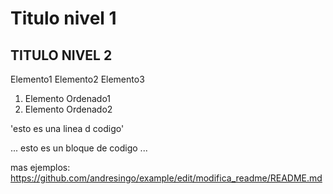Titulo nivel 1
==============
## TITULO NIVEL 2

Elemento1
Elemento2
Elemento3

1. Elemento Ordenado1
2. Elemento Ordenado2

'esto es una linea d codigo'

...
esto es
un bloque 
de codigo
...

mas ejemplos: https://github.com/andresingo/example/edit/modifica_readme/README.md
